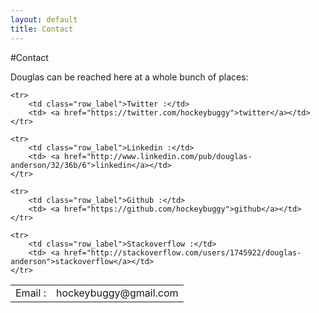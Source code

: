 ```yaml
---
layout: default
title: Contact
---
```


#Contact

Douglas can be reached here at a whole bunch of places:

<table id="contact_table">
    <tr>
        <td class="row_label">Email :</td>
        <td><span>hockeybuggy&#64;gmail.com</span></td>
    </tr>

    <tr>
        <td class="row_label">Twitter :</td>
        <td> <a href="https://twitter.com/hockeybuggy">twitter</a></td>
    </tr>

    <tr>
        <td class="row_label">Linkedin :</td>
        <td> <a href="http://www.linkedin.com/pub/douglas-anderson/32/36b/6">linkedin</a></td>
    </tr>

    <tr>
        <td class="row_label">Github :</td>
        <td> <a href="https://github.com/hockeybuggy">github</a></td>
    </tr>

    <tr>
        <td class="row_label">Stackoverflow :</td>
        <td> <a href="http://stackoverflow.com/users/1745922/douglas-anderson">stackoverflow</a></td>
    </tr>
</table>
